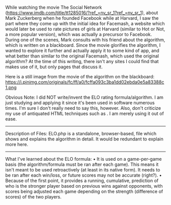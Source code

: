 While watching the movie The Social Network (https://www.imdb.com/title/tt1285016/?ref_=nv_sr_1?ref_=nv_sr_1), about Mark Zuckerberg when he founded Facebook while at Harvard, I saw the part where they come up with the initial idea for Facemash, a website which would later be used to rate pictures of girls at Harvard (similar to Hot or Not, a more popular version), which was actually a precursor to Facebook.  During one of the scenes, Mark consults with his friend about the algorithm, which is written on a blackboard.  Since the movie glorifies the algorithm, I wanted to explore it further and actually apply it to some kind of app, and what better than similar to the original Facemash, which used the original algorithm?  At the time of this writing, there isn't any sites I could find that makes use of it, but only pages that discuss it.

Here is a still image from the movie of the algorithm on the blackboard: https://i.pinimg.com/originals/fc/ff/a0/fcffa093c3ba1dd02ebda0e5a83388c1.png

Obvious Note:  I did NOT write/invent the ELO rating formula/algorithm.  I am just studying and applying it since it's been used in software numerous times.  I'm sure I don't really need to say this, however.  Also, don't criticize my use of antiquated HTML techniques such as <font color="">.  I am merely using it out of ease.

<hr>

Description of Files:
ELO.php is a standalone, browser-based, file which shows and explains the algorithm in detail.  It would be redundant to explain more here.

----------

What I've learned about the ELO formula:
• It is used on a game-per-game basis (the algorithm/formula must be ran after each game). This means it isn't meant to be used retroactively (at least in its native form).  It needs to be ran after each win/loss, or future scores may not be accurate (right?). 
• Because of the first point, it provides a running, cumulative, prediction of who is the stronger player based on previous wins against opponents, with scores being adjusted each game depending on the strength (difference of scores) of the two players.